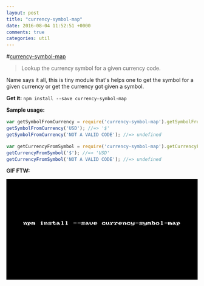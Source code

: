 ```yaml
---
layout: post
title: "currency-symbol-map"
date: 2016-08-04 11:52:51 +0000
comments: true
categories: util 
---
```


#[currency-symbol-map](https://www.npmjs.com/package/currency-symbol-map)
> Lookup the currency symbol for a given currency code.

Name says it all, this is tiny module that's helps one to get the symbol for a given currency or get the currency got given a symbol.

__Get it:__ `npm install --save currency-symbol-map`



__Sample usage:__


```js
var getSymbolFromCurrency = require('currency-symbol-map').getSymbolFromCurrency;
getSymbolFromCurrency('USD'); //=> '$' 
getSymbolFromCurrency('NOT A VALID CODE'); //=> undefined 
```


```js
var getCurrencyFromSymbol = require('currency-symbol-map').getCurrencyFromSymbol;
getCurrencyFromSymbol('$'); //=> 'USD' 
getCurrencyFromSymbol('NOT A VALID CODE'); //=> undefined 
```


__GIF FTW:__


![currency-symbol-map](/images/currency-symbol-map/curreny-symbol-map.gif)
